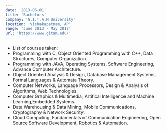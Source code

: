 ```yaml
---
date: '2013-06-01'
title: 'Bachelors'
company: 'G.I.T.A.M University'
location: 'Vishakapatnam, AP'
range: 'June 2013 - May 2017'
url: 'https://www.gitam.edu/'
---
```


- List of courses taken:
- Programming with C, Object Oriented Programming with C++, Data Structures, Computer Organization.
- Programming with JAVA, Operating Systems, Software Engineering, Advance Computer Architecture.
- Object Oriented Analysis & Design, Database Management Systems, Formal Languages & Automata Theory.
- Computer Networks, Language Processors, Design & Analysis of Algorithms, Web Technologies.
- Computer Graphics & Multimedia, Artifical Intelligence and Machine Learning,Embedded Systems.
- Data Warehousing & Data Mining, Mobile Communications, Cryptography & Network Security.
- Cloud Computing, Fundamentals of Communication Engineering, Open Source Software Development, Robotics & Automation.

